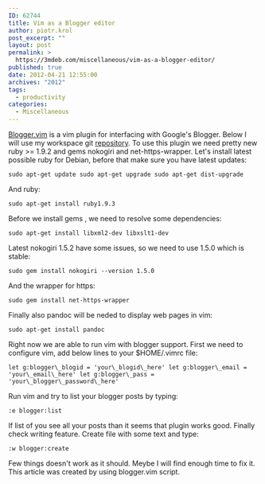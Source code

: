 ```yaml
---
ID: 62744
title: Vim as a Blogger editor
author: piotr.krol
post_excerpt: ""
layout: post
permalink: >
  https://3mdeb.com/miscellaneous/vim-as-a-blogger-editor/
published: true
date: 2012-04-21 12:55:00
archives: "2012"
tags:
  - productivity
categories:
  - Miscellaneous
---
```


[Blogger.vim](https://github.com/ujihisa/blogger.vim) is a vim plugin for
interfacing with Google's Blogger. Below I will use my workspace git
[repository](https://github.com/pietrushnic/workspace). To use this plugin we
need pretty new ruby >= 1.9.2 and gems nokogiri and net-https-wrapper. Let's
install latest possible ruby for Debian, before that make sure you have latest
updates:  

    sudo apt-get update sudo apt-get upgrade sudo apt-get dist-upgrade

And ruby:  

    sudo apt-get install ruby1.9.3

Before we install gems , we need to resolve some dependencies:  

    sudo apt-get install libxml2-dev libxslt1-dev

Latest nokogiri 1.5.2 have some issues, so we need to use 1.5.0 which is stable:  

    sudo gem install nokogiri --version 1.5.0

And the wrapper for https:  

    sudo gem install net-https-wrapper

Finally also pandoc will be neded to display web pages in vim:  

    sudo apt-get install pandoc

Right now we are able to run vim with blogger support. First we need to
configure vim, add below lines to your $HOME/.vimrc file:  

    let g:blogger\_blogid = 'your\_blogid\_here' let g:blogger\_email = 'your\_email\_here' let g:blogger\_pass = 'your\_blogger\_password\_here'

Run vim and try to list your blogger posts by typing:  

    :e blogger:list

If list of you see all your posts than it seems that plugin works good. Finally
check writing feature. Create file with some text and type:  

    :w blogger:create

Few things doesn't work as it should. Meybe I will find enough time to fix it.
This article was created by using blogger.vim script.
